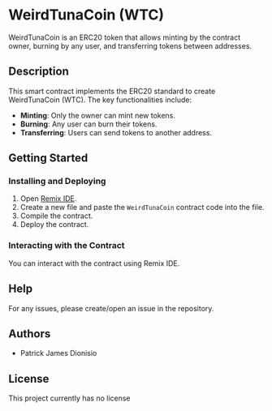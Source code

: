 # WeirdTunaCoin (WTC)

WeirdTunaCoin is an ERC20 token that allows minting by the contract owner, burning by any user, and transferring tokens between addresses.

## Description

This smart contract implements the ERC20 standard to create WeirdTunaCoin (WTC). The key functionalities include:
- **Minting**: Only the owner can mint new tokens.
- **Burning**: Any user can burn their tokens.
- **Transferring**: Users can send tokens to another address.

## Getting Started

### Installing and Deploying

1. Open [Remix IDE](https://remix.ethereum.org/).
2. Create a new file and paste the `WeirdTunaCoin` contract code into the file.
3. Compile the contract.
4. Deploy the contract.

### Interacting with the Contract

You can interact with the contract using Remix IDE.

## Help

For any issues, please create/open an issue in the repository.

## Authors

- Patrick James Dionisio

## License

This project currently has no license
